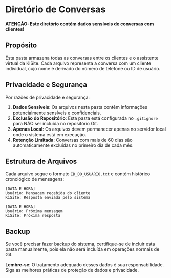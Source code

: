 # Diretório de Conversas

**ATENÇÃO: Este diretório contém dados sensíveis de conversas com clientes!**

## Propósito

Esta pasta armazena todas as conversas entre os clientes e o assistente virtual da KiSite. Cada arquivo representa a conversa com um cliente individual, cujo nome é derivado do número de telefone ou ID de usuário.

## Privacidade e Segurança

Por razões de privacidade e segurança:

1. **Dados Sensíveis**: Os arquivos nesta pasta contêm informações potencialmente sensíveis e confidenciais.
2. **Exclusão do Repositório**: Esta pasta está configurada no `.gitignore` para NÃO ser incluída no repositório Git.
3. **Apenas Local**: Os arquivos devem permanecer apenas no servidor local onde o sistema está em execução.
4. **Retenção Limitada**: Conversas com mais de 60 dias são automaticamente excluídas no primeiro dia de cada mês.

## Estrutura de Arquivos

Cada arquivo segue o formato `ID_DO_USUARIO.txt` e contém histórico cronológico de mensagens:

```
[DATA E HORA]
Usuário: Mensagem recebida do cliente
KiSite: Resposta enviada pelo sistema

[DATA E HORA]
Usuário: Próxima mensagem
KiSite: Próxima resposta
```

## Backup

Se você precisar fazer backup do sistema, certifique-se de incluir esta pasta manualmente, pois ela não será incluída em operações normais de Git.

**Lembre-se**: O tratamento adequado desses dados é sua responsabilidade. Siga as melhores práticas de proteção de dados e privacidade. 